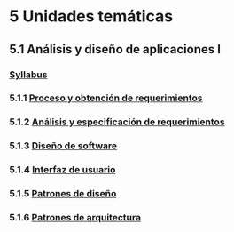 # 5 Unidades temáticas

## 5.1 Análisis y diseño de aplicaciones I

### [Syllabus](./5_1_0_Syllabus.md)

### 5.1.1 [Proceso y obtención de requerimientos](./5_1_1_Proceso_y_obtencion_de_requerimientos.md)

### 5.1.2 [Análisis y especificación de requerimientos](./5_1_2_Analisis_y_especificacion_de_requerimientos.md)

### 5.1.3 [Diseño de software](./5_1_3_Diseno_de_software.md)

### 5.1.4 [Interfaz de usuario](./5_1_4_Interfaz_de_usuario.md)

### 5.1.5 [Patrones de diseño](./5_1_5_Patrones_de_diseno.md)

### 5.1.6 [Patrones de arquitectura](./5_1_6_Patrones_de_arquitectura.md)
